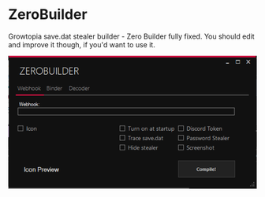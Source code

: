 # ZeroBuilder
Growtopia save.dat stealer builder - Zero Builder fully fixed. 
You should edit and improve it though, if you'd want to use it.

<img src="https://github.com/Zenixas/ZeroBuilder/blob/main/image/hfd.png?raw=true">
